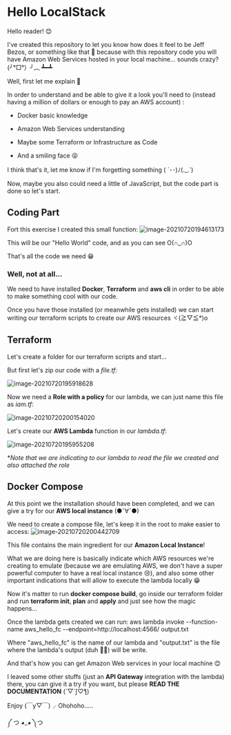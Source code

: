 # Hello LocalStack

Hello reader! 😊

I've created this repository to let you know how does it feel to be Jeff Bezos, or something like that 🤣 because with this repository code you will have Amazon Web Services hosted in your local machine... sounds crazy? (╯°□°）╯︵ ┻━┻



Well, first let me explain 🙂

In order to understand and be able to give it a look you'll need to (instead having a million of dollars or enough to pay an AWS account) :

* Docker basic knowledge

* Amazon Web Services understanding

* Maybe some Terraform or Infrastructure as Code

* And a smiling face 😝 

  

I think that's it, let me know if I'm forgetting something ( ´･･)ﾉ(._.`)

Now, maybe you also could need a little of JavaScript, but the code part is done so let's start. 

## Coding Part

Fort this exercise I created this small function: 
![image-20210720194613173](C:\Users\alan_\AppData\Roaming\Typora\typora-user-images\image-20210720194613173.png)

This will be our "Hello World" code, and as you can see O(∩_∩)O

That's all the code we need 😁



### Well, not at all...

We need to have installed **Docker**, **Terraform** and **aws cli** in order to be able to make something cool with our code.



Once you have those installed (or meanwhile gets installed) we can start writing our terraform scripts to create our AWS resources ヾ(≧▽≦*)o



## Terraform 

Let's create a folder for our terraform scripts and start...

But first let's zip our code with a *file.tf*:

![image-20210720195918628](C:\Users\alan_\AppData\Roaming\Typora\typora-user-images\image-20210720195918628.png)



Now we need a **Role with a policy** for our lambda, we can just name this file as *iam.tf*:

![image-20210720200154020](C:\Users\alan_\AppData\Roaming\Typora\typora-user-images\image-20210720200154020.png)



Let's create our **AWS Lambda** function in our *lambda.tf*: 

![image-20210720195955208](C:\Users\alan_\AppData\Roaming\Typora\typora-user-images\image-20210720195955208.png)

**Note that we are indicating to our lambda to read the file we created and also attached the role*



## Docker Compose 

At this point we the installation should have been completed, and we can give a try for our **AWS local instance** (●ˇ∀ˇ●)

We need to create a compose file, let's keep it in the root to make easier to access:
![image-20210720200442709](C:\Users\alan_\AppData\Roaming\Typora\typora-user-images\image-20210720200442709.png)

This file contains the main ingredient for our **Amazon Local Instance**! 

What we are doing here is basically indicate which AWS resources we're creating to emulate (because we are emulating AWS, we don't have a super powerful computer to have a real local instance 😢), and also some other important indications that will allow to execute the lambda locally 😁

Now it's matter to run **docker compose build**, go inside our terraform folder and run **terraform init**, **plan** and **apply** and just see how the magic happens...


Once the lambda gets created we can run: 
aws lambda invoke --function-name aws_hello_fc --endpoint=http://localhost:4566/ output.txt

Where "aws_hello_fc" is the name of our lambda and "output.txt" is the file where the lambda's output (duh 🤦‍♂️) will be write.

 

And that's how you can get Amazon Web services in your local machine 😊

I leaved some other stuffs (just an **API Gateway** integration with the lambda) there, you can give it a try if you want, but please **READ THE DOCUMENTATION** (´▽`ʃ♡ƪ)


Enjoy (￣y▽￣)╭ Ohohoho.....

 ༼ つ ◕_◕ ༽つ

